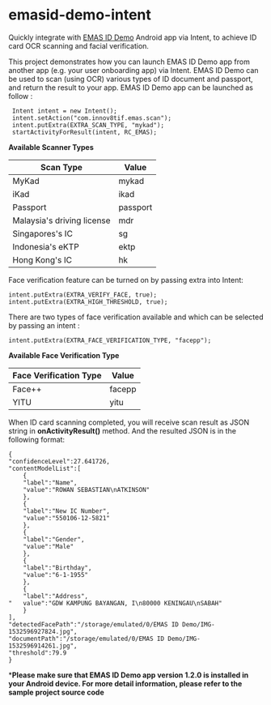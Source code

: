 # emasid-demo-intent
Quickly integrate with [EMAS ID Demo](https://play.google.com/store/apps/details?id=com.innov8tif.emas.id.demo) Android app via Intent, to achieve ID card OCR scanning and facial verification.

This project demonstrates how you can launch EMAS ID Demo app from another app (e.g. your user onboarding app) via Intent. EMAS ID Demo can be used to scan (using OCR) various types of ID document and passport, and return the result to your app. EMAS ID Demo app can be launched as follow : 

     Intent intent = new Intent();
     intent.setAction("com.innov8tif.emas.scan");
     intent.putExtra(EXTRA_SCAN_TYPE, "mykad");
     startActivityForResult(intent, RC_EMAS);

**Available Scanner Types**


|Scan Type | Value |
|--|--|
| MyKad | mykad |
| iKad | ikad |
| Passport | passport |
| Malaysia's driving license | mdr |
|  Singapores's IC | sg|
| Indonesia's eKTP  | ektp |
| Hong Kong's IC | hk |

Face verification feature can be turned on by passing extra into Intent:

    intent.putExtra(EXTRA_VERIFY_FACE, true);
    intent.putExtra(EXTRA_HIGH_THRESHOLD, true);
    
There are two types of face verification available and which can be selected by passing an intent :

`intent.putExtra(EXTRA_FACE_VERIFICATION_TYPE, "facepp");`

**Available Face Verification Type**

|Face Verification Type| Value |
|--|--|
| Face++ | facepp |
| YITU | yitu |

When ID card scanning completed, you will receive scan result as JSON string in **onActivityResult()** method. And the resulted JSON is in the following format:

    {  
    "confidenceLevel":27.641726,  
    "contentModelList":[  
	    {  
	    "label":"Name",  
	    "value":"ROWAN SEBASTIAN\nATKINSON"  
	    },  
	    {  
	    "label":"New IC Number",  
	    "value":"550106-12-5821"  
	    },  
	    {  
	    "label":"Gender",  
	    "value":"Male"  
	    },  
	    {  
	    "label":"Birthday",  
	    "value":"6-1-1955"  
	    },  
	    {  
	    "label":"Address",  
    "	value":"GDW KAMPUNG BAYANGAN, I\n80000 KENINGAU\nSABAH"  
	    }  
	],  
    "detectedFacePath":"/storage/emulated/0/EMAS ID Demo/IMG-1532596927824.jpg",  
    "documentPath":"/storage/emulated/0/EMAS ID Demo/IMG-1532596914261.jpg",  
    "threshold":79.9  
    }

***Please make sure that EMAS ID Demo app version 1.2.0 is installed in your Android device. For more detail information, please refer to the sample project source code**

